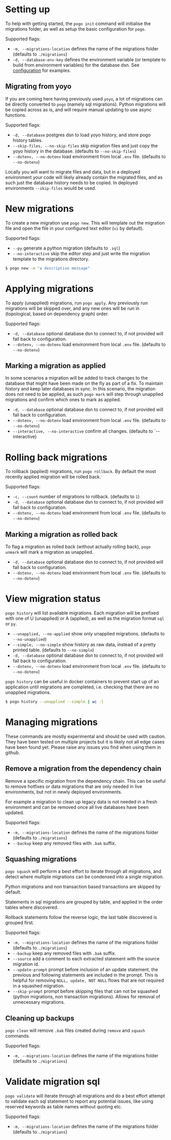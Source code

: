 # Setting up

To help with getting started, the `pogo init` command will initialise the
migrations folder, as well as setup the basic configuration for `pogo`.

Supported flags:

- `-m, --migrations-location` defines the name of the migrations folder
  (defaults to `./migrations`)
- `-d, --database-env-key` defines the environment variable (or template to
  build from environment variables) for the database dsn. See
  [configuration](https://nrwldev.github.io/pogo-migrate/configuration/) for
  examples.

## Migrating from yoyo

If you are coming here having previously used `yoyo`, a lot of migrations can
be directly converted to `pogo` (namely sql migrations). Python migrations will
be copied across as is, and will require manual updating to use async functions.

Supported flags:

- `-d, --database` postgres dsn to load yoyo history, and store pogo history
  tables.
- `--skip-files, --no-skip-files` skip migration files and just copy the yoyo
  history in the database. (defaults to `--no-skip-files`)
- `--dotenv, --no-dotenv` load environment from local `.env` file. (defaults to
  `--no-dotenv`)

Locally you will want to migrate files and data, but in a deployed environment
your code will likely already contain the migrated files, and as such just the
database history needs to be copied. In deployed environments `--skip-files`
would be used.

# New migrations

To create a new migration use `pogo new`. This will template out the migration
file and open the file in your configured text editor (`vi` by default).

Supported flags:

- `--py` generate a python migration (defaults to `.sql`)
- `--no-interactive` skip the editor step and just write the migration template
  to the migrations directory.

```bash
$ pogo new -m "a descriptive message"
```

# Applying migrations

To apply (unapplied) migrations, run `pogo apply`. Any previously run
migrations will be skipped over, and any new ones will be run in (topological,
based on dependency graph) order.

Supported flags:

- `-d, --database` optional database dsn to connect to, if not provided will
  fall back to configuration.
- `--dotenv, --no-dotenv` load environment from local `.env` file. (defaults to
  `--no-dotenv`)

## Marking a migration as applied

In some scenarios a migration will be added to track changes to the database
that might have been made on the fly as part of a fix. To maintain history and
keep later databases in sync. In this scenario, the migration does not need to
be applied, as such `pogo mark` will step through unapplied migrations and
confirm which ones to mark as applied.

- `-d, --database` optional database dsn to connect to, if not provided will
  fall back to configuration.
- `--dotenv, --no-dotenv` load environment from local `.env` file. (defaults to
  `--no-dotenv`)
- `--interactive, --no-interactive` confirm all changes. (defaults to `--interactive)

# Rolling back migrations

To rollback (applied) migrations, run `pogo rollback`. By default the most
recently applied migration will be rolled back.

Supported flags:

- `-c, --count` number of migrations to rollback. (defaults to `1`)
- `-d, --database` optional database dsn to connect to, if not provided will
  fall back to configuration.
- `--dotenv, --no-dotenv` load environment from local `.env` file. (defaults to
  `--no-dotenv`)

## Marking a migration as rolled back

To flag a migration as rolled back (without actually rolling back), `pogo
unmark` will mark a migration as unapplied.

- `-d, --database` optional database dsn to connect to, if not provided will
  fall back to configuration.
- `--dotenv, --no-dotenv` load environment from local `.env` file. (defaults to
  `--no-dotenv`)

# View migration status

`pogo history` will list available migrations. Each migration will be prefixed
with one of U (unapplied) or A (applied), as well as the migration format `sql` or `py`.

- `--unapplied, --no-applied` show only unapplied migrations. (defaults to `--no-unapplied`)
- `--simple, --no-simple` show history as raw data, instead of a pretty printed table. (defaults to `--no-simple`)
- `-d, --database` optional database dsn to connect to, if not provided will
  fall back to configuration.
- `--dotenv, --no-dotenv` load environment from local `.env` file. (defaults to
  `--no-dotenv`)

`pogo history` can be useful in docker containers to prevent start up of an
application until migrations are completed, i.e. checking that there are no
unapplied migrations.

```bash
$ pogo history --unapplied --simple | wc -l
```

# Managing migrations

These commands are mostly experimental and should be used with caution.  They
have been tested on multiple projects but it is likely not all edge cases have
been found yet.  Please raise any issues you find when using them in github.

## Remove a migration from the dependency chain

Remove a specific migration from the dependency chain. This can be useful to
remove hotfixes or data migrations that are only needed in live environments,
but not in newly deployed environments.

For example a migration to clean up
legacy data is not needed in a fresh environment and can be removed once all
live databases have been updated.

Supported flags:

- `-m, --migrations-location` defines the name of the migrations folder
  (defaults to `./migrations`)
- `--backup` keep any removed files with `.bak` suffix.

## Squashing migrations

`pogo squash` will perform a best effort to iterate through all migrations, and
detect where multiple migrations can be condensed into a single migration.

Python migrations and non transaction based transactions are skipped by
default.

Statements in sql migrations are grouped by table, and applied in the order
tables where discovered.

Rollback statements follow the reverse logic, the last table discovered is
grouped first.

Supported flags:

- `-m, --migrations-location` defines the name of the migrations folder
  (defaults to `./migrations`)
- `--backup` keep any removed files with `.bak` suffix.
- `--source` add a comment to each extracted statement with the source
  migration id.
- `--update-prompt` prompt before inclusion of an update statement, the
  previous and following statements are included in the prompt. This is helpful
  for removing `NULL, update, NOT NULL` flows that are not required in a
  squashed migration.
- `--skip-prompt` prompt before skipping files that can not be squashed (python
  migrations, non transaction migrations). Allows for removal of unnecessary
  migrations.

## Cleaning up backups

`pogo clean` will remove `.bak` files created during `remove` and `squash`
commands.

Supported flags:

- `-m, --migrations-location` defines the name of the migrations folder
  (defaults to `./migrations`)

# Validate migration sql

`pogo validate` will iterate through all migrations and do a best effort
attempt to validate each sql statement to report any potential issues, like
using reserved keywords as table names without quoting etc.

Supported flags:

- `-m, --migrations-location` defines the name of the migrations folder
  (defaults to `./migrations`)
